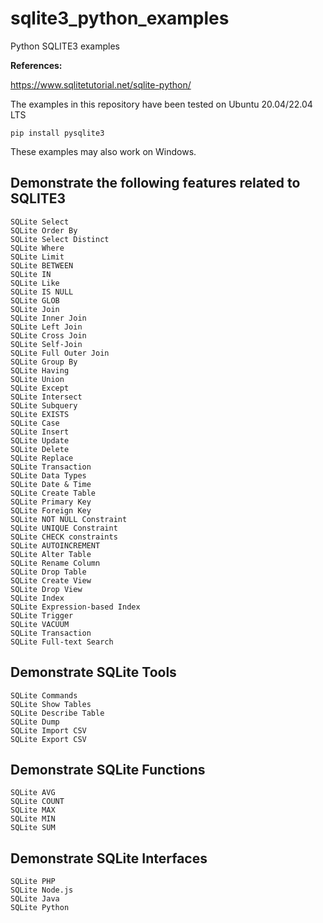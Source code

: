# sqlite3_python_examples

Python SQLITE3 examples

**References:** 

https://www.sqlitetutorial.net/sqlite-python/

The examples in this repository have been tested on Ubuntu 20.04/22.04 LTS

`pip install pysqlite3`

These examples may also work on Windows.

## Demonstrate the following features related to SQLITE3

    SQLite Select
    SQLite Order By
    SQLite Select Distinct
    SQLite Where
    SQLite Limit
    SQLite BETWEEN
    SQLite IN
    SQLite Like
    SQLite IS NULL
    SQLite GLOB
    SQLite Join
    SQLite Inner Join
    SQLite Left Join
    SQLite Cross Join
    SQLite Self-Join
    SQLite Full Outer Join
    SQLite Group By
    SQLite Having
    SQLite Union
    SQLite Except
    SQLite Intersect
    SQLite Subquery
    SQLite EXISTS
    SQLite Case
    SQLite Insert
    SQLite Update
    SQLite Delete
    SQLite Replace
    SQLite Transaction
    SQLite Data Types
    SQLite Date & Time
    SQLite Create Table
    SQLite Primary Key
    SQLite Foreign Key
    SQLite NOT NULL Constraint
    SQLite UNIQUE Constraint
    SQLite CHECK constraints
    SQLite AUTOINCREMENT
    SQLite Alter Table
    SQLite Rename Column
    SQLite Drop Table
    SQLite Create View
    SQLite Drop View
    SQLite Index
    SQLite Expression-based Index
    SQLite Trigger
    SQLite VACUUM
    SQLite Transaction
    SQLite Full-text Search


## Demonstrate SQLite Tools

    SQLite Commands
    SQLite Show Tables
    SQLite Describe Table
    SQLite Dump
    SQLite Import CSV
    SQLite Export CSV

## Demonstrate SQLite Functions

    SQLite AVG
    SQLite COUNT
    SQLite MAX
    SQLite MIN
    SQLite SUM

## Demonstrate SQLite Interfaces

    SQLite PHP
    SQLite Node.js
    SQLite Java
    SQLite Python    
